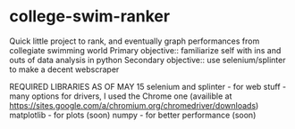 # college-swim-ranker
Quick little project to rank, and eventually graph performances from collegiate swimming world
Primary objective:: familiarize self with ins and outs of data analysis in python
Secondary objective:: use selenium/splinter to make a decent webscraper

REQUIRED LIBRARIES AS OF MAY 15
selenium and splinter - for web stuff - many options for drivers, I used the Chrome one (availible at https://sites.google.com/a/chromium.org/chromedriver/downloads)
matplotlib - for plots (soon)
numpy - for better performance (soon)

